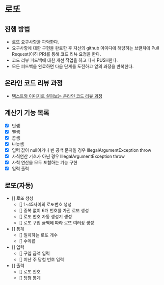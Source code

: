 # 로또
## 진행 방법
* 로또 요구사항을 파악한다.
* 요구사항에 대한 구현을 완료한 후 자신의 github 아이디에 해당하는 브랜치에 Pull Request(이하 PR)를 통해 코드 리뷰 요청을 한다.
* 코드 리뷰 피드백에 대한 개선 작업을 하고 다시 PUSH한다.
* 모든 피드백을 완료하면 다음 단계를 도전하고 앞의 과정을 반복한다.

## 온라인 코드 리뷰 과정
* [텍스트와 이미지로 살펴보는 온라인 코드 리뷰 과정](https://github.com/next-step/nextstep-docs/tree/master/codereview)

## 계산기 기능 목록
- [x] 덧셈
- [x] 뺄셈
- [x] 곱셈
- [x] 나눗셈
- [x] 입력 값이 null이거나 빈 공백 문자일 경우 IllegalArgumentException throw
- [x] 사칙연산 기호가 아닌 경우 IllegalArgumentException throw
- [x] 사칙 연산을 모두 포함하는 기능 구현
- [x] 입력 출력

## 로또(자동)
- [] 로또 생성
  - [] 1~45사이의 로또번호 생성
  - [] 중복 없이 6개 번호를 가진 로또 생성
  - [] 로또 번호 자동 생성기 생성
  - [] 로또 구입 금액에 따라 로또 여러장 생성
- [] 통계
  - [] 일치하는 로또 개수
  - [] 수익률
- [] 입력
  - [] 구입 금액 입력
  - [] 지난 주 당첨 번호 입력
- [] 출력
  - [] 로또 번호
  - [] 당첨 통계